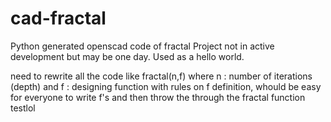 # cad-fractal
Python generated openscad code of fractal 
Project not in active development but may be one day. Used as a hello world.

need to rewrite all the code like fractal(n,f) where n : number of iterations (depth) and f : designing function
with rules on f definition, whould be easy for everyone to write f's and then throw the through the fractal function
testlol